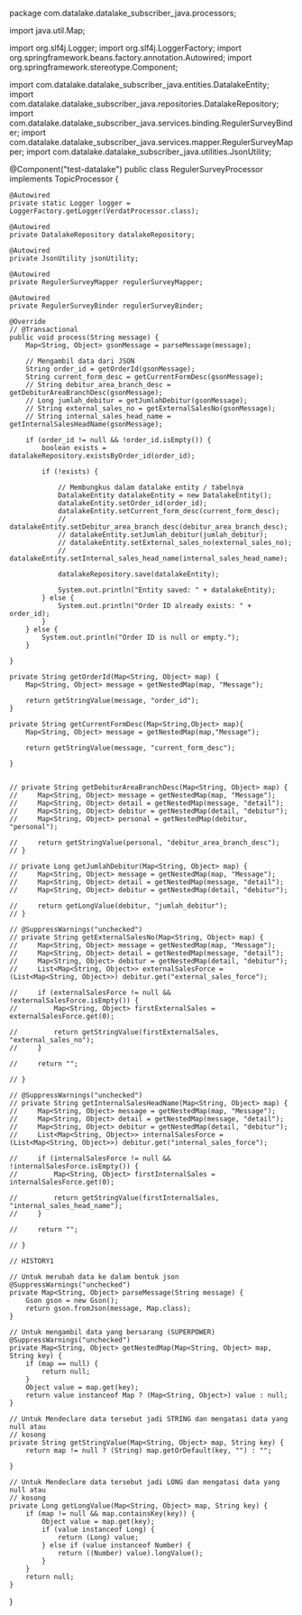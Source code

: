 package com.datalake.datalake_subscriber_java.processors;

import java.util.Map;

import org.slf4j.Logger;
import org.slf4j.LoggerFactory;
import org.springframework.beans.factory.annotation.Autowired;
import org.springframework.stereotype.Component;

import com.datalake.datalake_subscriber_java.entities.DatalakeEntity;
import com.datalake.datalake_subscriber_java.repositories.DatalakeRepository;
import com.datalake.datalake_subscriber_java.services.binding.RegulerSurveyBinder;
import com.datalake.datalake_subscriber_java.services.mapper.RegulerSurveyMapper;
import com.datalake.datalake_subscriber_java.utilities.JsonUtility;

@Component("test-datalake")
public class RegulerSurveyProcessor implements TopicProcessor {

    @Autowired
    private static Logger logger = LoggerFactory.getLogger(VerdatProcessor.class);

    @Autowired
    private DatalakeRepository datalakeRepository;

    @Autowired
    private JsonUtility jsonUtility;

    @Autowired
    private RegulerSurveyMapper regulerSurveyMapper;

    @Autowired
    private RegulerSurveyBinder regulerSurveyBinder;

    @Override
    // @Transactional
    public void process(String message) {
        Map<String, Object> gsonMessage = parseMessage(message);

        // Mengambil data dari JSON
        String order_id = getOrderId(gsonMessage);
        String current_form_desc = getCurrentFormDesc(gsonMessage);
        // String debitur_area_branch_desc = getDebiturAreaBranchDesc(gsonMessage);
        // Long jumlah_debitur = getJumlahDebitur(gsonMessage);
        // String external_sales_no = getExternalSalesNo(gsonMessage);
        // String internal_sales_head_name = getInternalSalesHeadName(gsonMessage);

        if (order_id != null && !order_id.isEmpty()) {
            boolean exists = datalakeRepository.existsByOrder_id(order_id);

            if (!exists) {

                // Membungkus dalam datalake entity / tabelnya
                DatalakeEntity datalakeEntity = new DatalakeEntity();
                datalakeEntity.setOrder_id(order_id);
                datalakeEntity.setCurrent_form_desc(current_form_desc);
                // datalakeEntity.setDebitur_area_branch_desc(debitur_area_branch_desc);
                // datalakeEntity.setJumlah_debitur(jumlah_debitur);
                // datalakeEntity.setExternal_sales_no(external_sales_no);
                // datalakeEntity.setInternal_sales_head_name(internal_sales_head_name);

                datalakeRepository.save(datalakeEntity);

                System.out.println("Entity saved: " + datalakeEntity);
            } else {
                System.out.println("Order ID already exists: " + order_id);
            }
        } else {
            System.out.println("Order ID is null or empty.");
        }

    }

    private String getOrderId(Map<String, Object> map) {
        Map<String, Object> message = getNestedMap(map, "Message");

        return getStringValue(message, "order_id");
    }

    private String getCurrentFormDesc(Map<String,Object> map){
        Map<String, Object> message = getNestedMap(map,"Message");

        return getStringValue(message, "current_form_desc");

    }


    // private String getDebiturAreaBranchDesc(Map<String, Object> map) {
    //     Map<String, Object> message = getNestedMap(map, "Message");
    //     Map<String, Object> detail = getNestedMap(message, "detail");
    //     Map<String, Object> debitur = getNestedMap(detail, "debitur");
    //     Map<String, Object> personal = getNestedMap(debitur, "personal");

    //     return getStringValue(personal, "debitur_area_branch_desc");
    // }

    // private Long getJumlahDebitur(Map<String, Object> map) {
    //     Map<String, Object> message = getNestedMap(map, "Message");
    //     Map<String, Object> detail = getNestedMap(message, "detail");
    //     Map<String, Object> debitur = getNestedMap(detail, "debitur");

    //     return getLongValue(debitur, "jumlah_debitur");
    // }

    // @SuppressWarnings("unchecked")
    // private String getExternalSalesNo(Map<String, Object> map) {
    //     Map<String, Object> message = getNestedMap(map, "Message");
    //     Map<String, Object> detail = getNestedMap(message, "detail");
    //     Map<String, Object> debitur = getNestedMap(detail, "debitur");
    //     List<Map<String, Object>> externalSalesForce = (List<Map<String, Object>>) debitur.get("external_sales_force");

    //     if (externalSalesForce != null && !externalSalesForce.isEmpty()) {
    //         Map<String, Object> firstExternalSales = externalSalesForce.get(0);

    //         return getStringValue(firstExternalSales, "external_sales_no");
    //     }

    //     return "";

    // }

    // @SuppressWarnings("unchecked")
    // private String getInternalSalesHeadName(Map<String, Object> map) {
    //     Map<String, Object> message = getNestedMap(map, "Message");
    //     Map<String, Object> detail = getNestedMap(message, "detail");
    //     Map<String, Object> debitur = getNestedMap(detail, "debitur");
    //     List<Map<String, Object>> internalSalesForce = (List<Map<String, Object>>) debitur.get("internal_sales_force");

    //     if (internalSalesForce != null && !internalSalesForce.isEmpty()) {
    //         Map<String, Object> firstInternalSales = internalSalesForce.get(0);

    //         return getStringValue(firstInternalSales, "internal_sales_head_name");
    //     }

    //     return "";

    // }

    // HISTORY1

    // Untuk merubah data ke dalam bentuk json
    @SuppressWarnings("unchecked")
    private Map<String, Object> parseMessage(String message) {
        Gson gson = new Gson();
        return gson.fromJson(message, Map.class);
    }

    // Untuk mengambil data yang bersarang (SUPERPOWER)
    @SuppressWarnings("unchecked")
    private Map<String, Object> getNestedMap(Map<String, Object> map, String key) {
        if (map == null) {
            return null;
        }
        Object value = map.get(key);
        return value instanceof Map ? (Map<String, Object>) value : null;
    }

    // Untuk Mendeclare data tersebut jadi STRING dan mengatasi data yang null atau
    // kosong
    private String getStringValue(Map<String, Object> map, String key) {
        return map != null ? (String) map.getOrDefault(key, "") : "";

    }

    // Untuk Mendeclare data tersebut jadi LONG dan mengatasi data yang null atau
    // kosong
    private Long getLongValue(Map<String, Object> map, String key) {
        if (map != null && map.containsKey(key)) {
            Object value = map.get(key);
            if (value instanceof Long) {
                return (Long) value;
            } else if (value instanceof Number) {
                return ((Number) value).longValue();
            }
        }
        return null;
    }

}

